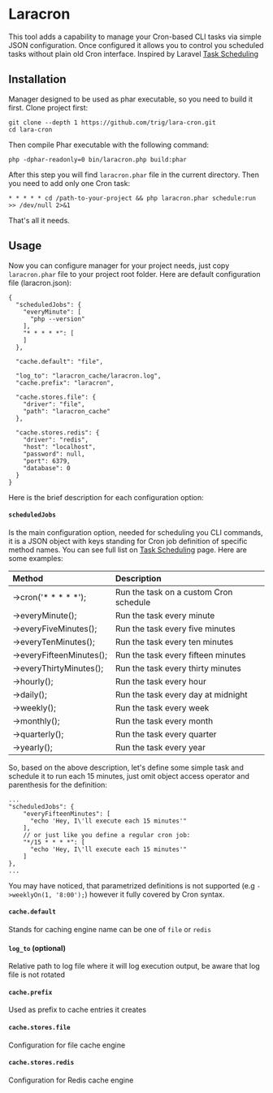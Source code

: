 # Laracron

This tool adds a capability to manage your Cron-based CLI tasks via simple JSON configuration.
Once configured it allows you to control you scheduled tasks without plain old Cron interface.
Inspired by Laravel [Task Scheduling]

## Installation
Manager designed to be used as phar executable, so you need to build it first.
Clone project first:

```
git clone --depth 1 https://github.com/trig/lara-cron.git
cd lara-cron
```
Then compile Phar executable with the following command:
```
php -dphar-readonly=0 bin/laracron.php build:phar
```
After this step you will find `laracron.phar` file in the current directory.
Then you need to add only one Cron task:
```
* * * * * cd /path-to-your-project && php laracron.phar schedule:run >> /dev/null 2>&1
``` 
That's all it needs.

## Usage
Now you can configure manager for your project needs, just copy `laracron.phar` file to your project root folder. Here are default configuration file (laracron.json):
```
{
  "scheduledJobs": {
    "everyMinute": [
      "php --version"
    ],
    "* * * * *": [
    ]
  },

  "cache.default": "file",

  "log_to": "laracron_cache/laracron.log",
  "cache.prefix": "laracron",

  "cache.stores.file": {
    "driver": "file",
    "path": "laracron_cache"
  },

  "cache.stores.redis": {
    "driver": "redis",
    "host": "localhost",
    "password": null,
    "port": 6379,
    "database": 0
  }
}

```
Here is the brief description for each configuration option:
#### `scheduledJobs`
Is the main configuration option, needed for scheduling you CLI commands,
it is a JSON object with keys standing for Cron job definition of specific method names.
You can see full list on [Task Scheduling] page. Here are some examples:

|Method|Description|
|:---|:---|
|->cron('* * * * *');|Run the task on a custom Cron schedule|
|->everyMinute();|Run the task every minute|
|->everyFiveMinutes();|Run the task every five minutes|
|->everyTenMinutes();|Run the task every ten minutes|
|->everyFifteenMinutes();|Run the task every fifteen minutes|
|->everyThirtyMinutes();|Run the task every thirty minutes|
|->hourly();|Run the task every hour|
|->daily();|Run the task every day at midnight|
|->weekly();|Run the task every week|
|->monthly();|Run the task every month|
|->quarterly();|Run the task every quarter|
|->yearly();|Run the task every year|

So, based on the above description, let's define some simple task and schedule it to run each 15 minutes,
just omit object access operator and parenthesis for the definition:
```
...
"scheduledJobs": {
    "everyFifteenMinutes": [
      "echo 'Hey, I\'ll execute each 15 minutes'"
    ],
    // or just like you define a regular cron job:
    "*/15 * * * *": [
      "echo 'Hey, I\'ll execute each 15 minutes'"
    ]
},
...

```
You may have noticed, that parametrized definitions is not supported (e.g `->weeklyOn(1, '8:00');`) however it fully covered by Cron syntax.

#### `cache.default`
Stands for caching engine name can be one of `file` or `redis`

#### `log_to` (optional)
Relative path to log file where it will log execution output, be aware that log file is not rotated

#### `cache.prefix`
Used as prefix to cache entries it creates

#### `cache.stores.file`
Configuration for file cache engine

#### `cache.stores.redis`
Configuration for Redis cache engine


[Task scheduling]: https://laravel.com/docs/5.6/scheduling
